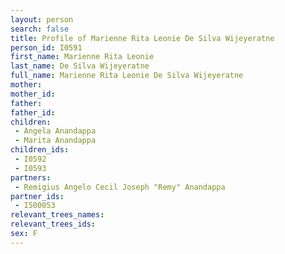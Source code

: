 ```yaml
---
layout: person
search: false
title: Profile of Marienne Rita Leonie De Silva Wijeyeratne
person_id: I0591
first_name: Marienne Rita Leonie
last_name: De Silva Wijeyeratne
full_name: Marienne Rita Leonie De Silva Wijeyeratne
mother: 
mother_id: 
father: 
father_id: 
children:
 - Angela Anandappa
 - Marita Anandappa
children_ids:
 - I0592
 - I0593
partners:
 - Remigius Angelo Cecil Joseph "Remy" Anandappa
partner_ids:
 - I500053
relevant_trees_names:
relevant_trees_ids:
sex: F
---
```


